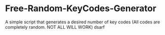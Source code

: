 # Free-Random-KeyCodes-Generator
A simple script that generates a desired number of key codes (All codes are completely random. NOT ALL WILL WORK)
dsarf
